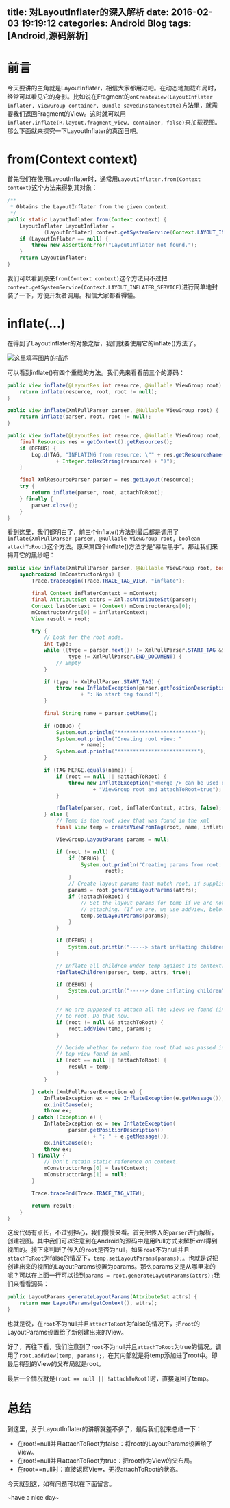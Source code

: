 title: 对LayoutInflater的深入解析
date: 2016-02-03 19:19:12
categories: Android Blog
tags: [Android,源码解析]
---
前言
==========
今天要讲的主角就是LayoutInflater，相信大家都用过吧。在动态地加载布局时，经常可以看见它的身影。比如说在Fragment的`onCreateView(LayoutInflater inflater, ViewGroup container, Bundle savedInstanceState)`方法里，就需要我们返回Fragment的View。这时就可以用`inflater.inflate(R.layout.fragment_view, container, false)`来加载视图。那么下面就来探究一下LayoutInflater的真面目吧。

from(Context context)
==========
首先我们在使用LayoutInflater时，通常用`LayoutInflater.from(Context context)`这个方法来得到其对象：

``` java
/**
 * Obtains the LayoutInflater from the given context.
 */
public static LayoutInflater from(Context context) {
    LayoutInflater LayoutInflater =
            (LayoutInflater) context.getSystemService(Context.LAYOUT_INFLATER_SERVICE);
    if (LayoutInflater == null) {
        throw new AssertionError("LayoutInflater not found.");
    }
    return LayoutInflater;
}
```

我们可以看到原来`from(Context context)`这个方法只不过把`context.getSystemService(Context.LAYOUT_INFLATER_SERVICE)`进行简单地封装了一下，方便开发者调用。相信大家都看得懂。

inflate(...)
==========
在得到了LayoutInflater的对象之后，我们就要使用它的inflate()方法了。

![这里填写图片的描述](http://ofyt9w4c2.bkt.clouddn.com/20160203/20160203183605.png)

可以看到inflate()有四个重载的方法。我们先来看看前三个的源码：

``` java
public View inflate(@LayoutRes int resource, @Nullable ViewGroup root) {
    return inflate(resource, root, root != null);
}

public View inflate(XmlPullParser parser, @Nullable ViewGroup root) {
    return inflate(parser, root, root != null);
}

public View inflate(@LayoutRes int resource, @Nullable ViewGroup root, boolean attachToRoot) {
    final Resources res = getContext().getResources();
    if (DEBUG) {
        Log.d(TAG, "INFLATING from resource: \"" + res.getResourceName(resource) + "\" ("
                + Integer.toHexString(resource) + ")");
    }

    final XmlResourceParser parser = res.getLayout(resource);
    try {
        return inflate(parser, root, attachToRoot);
    } finally {
        parser.close();
    }
}
```

看到这里，我们都明白了，前三个inflate()方法到最后都是调用了`inflate(XmlPullParser parser, @Nullable ViewGroup root, boolean attachToRoot)`这个方法。原来第四个inflate()方法才是“幕后黑手”。那让我们来揭开它的黑纱吧：

``` java
public View inflate(XmlPullParser parser, @Nullable ViewGroup root, boolean attachToRoot) {
    synchronized (mConstructorArgs) {
        Trace.traceBegin(Trace.TRACE_TAG_VIEW, "inflate");

        final Context inflaterContext = mContext;
        final AttributeSet attrs = Xml.asAttributeSet(parser);
        Context lastContext = (Context) mConstructorArgs[0];
        mConstructorArgs[0] = inflaterContext;
        View result = root;

        try {
            // Look for the root node.
            int type;
            while ((type = parser.next()) != XmlPullParser.START_TAG &&
                    type != XmlPullParser.END_DOCUMENT) {
                // Empty
            }

            if (type != XmlPullParser.START_TAG) {
                throw new InflateException(parser.getPositionDescription()
                        + ": No start tag found!");
            }

            final String name = parser.getName();
            
            if (DEBUG) {
                System.out.println("**************************");
                System.out.println("Creating root view: "
                        + name);
                System.out.println("**************************");
            }

            if (TAG_MERGE.equals(name)) {
                if (root == null || !attachToRoot) {
                    throw new InflateException("<merge /> can be used only with a valid "
                            + "ViewGroup root and attachToRoot=true");
                }

                rInflate(parser, root, inflaterContext, attrs, false);
            } else {
                // Temp is the root view that was found in the xml
                final View temp = createViewFromTag(root, name, inflaterContext, attrs);

                ViewGroup.LayoutParams params = null;

                if (root != null) {
                    if (DEBUG) {
                        System.out.println("Creating params from root: " +
                                root);
                    }
                    // Create layout params that match root, if supplied
                    params = root.generateLayoutParams(attrs);
                    if (!attachToRoot) {
                        // Set the layout params for temp if we are not
                        // attaching. (If we are, we use addView, below)
                        temp.setLayoutParams(params);
                    }
                }

                if (DEBUG) {
                    System.out.println("-----> start inflating children");
                }

                // Inflate all children under temp against its context.
                rInflateChildren(parser, temp, attrs, true);

                if (DEBUG) {
                    System.out.println("-----> done inflating children");
                }

                // We are supposed to attach all the views we found (int temp)
                // to root. Do that now.
                if (root != null && attachToRoot) {
                    root.addView(temp, params);
                }

                // Decide whether to return the root that was passed in or the
                // top view found in xml.
                if (root == null || !attachToRoot) {
                    result = temp;
                }
            }

        } catch (XmlPullParserException e) {
            InflateException ex = new InflateException(e.getMessage());
            ex.initCause(e);
            throw ex;
        } catch (Exception e) {
            InflateException ex = new InflateException(
                    parser.getPositionDescription()
                            + ": " + e.getMessage());
            ex.initCause(e);
            throw ex;
        } finally {
            // Don't retain static reference on context.
            mConstructorArgs[0] = lastContext;
            mConstructorArgs[1] = null;
        }

        Trace.traceEnd(Trace.TRACE_TAG_VIEW);

        return result;
    }
}
```

这段代码有点长，不过别担心，我们慢慢来看。首先把传入的`parser`进行解析，创建视图。其中我们可以注意到在Android的源码中是用Pull方式来解析xml得到视图的。接下来判断了传入的`root`是否为null，如果`root`不为null并且`attachToRoot`为false的情况下，`temp.setLayoutParams(params);`。也就是说把创建出来的视图的LayoutParams设置为params。那么params又是从哪里来的呢？可以在上面一行可以找到`params = root.generateLayoutParams(attrs);`我们来看看源码：

``` java
public LayoutParams generateLayoutParams(AttributeSet attrs) {
    return new LayoutParams(getContext(), attrs);
}
```

也就是说，在`root`不为null并且`attachToRoot`为false的情况下，把`root`的LayoutParams设置给了新创建出来的View。

好了，再往下看，我们注意到了`root`不为null并且`attachToRoot`为true的情况。调用了`root.addView(temp, params);`，在其内部就是将temp添加进了root中。即最后得到的View的父布局就是root。

最后一个情况就是`(root == null || !attachToRoot)`时，直接返回了temp。

总结
==========
到这里，关于LayoutInflater的讲解就差不多了，最后我们就来总结一下：

* 在root!=null并且attachToRoot为false：将root的LayoutParams设置给了View。
* 在root!=null并且attachToRoot为true：把root作为View的父布局。
* 在root==null时：直接返回View，无视attachToRoot的状态。

今天就到这，如有问题可以在下面留言。

~have a nice day~